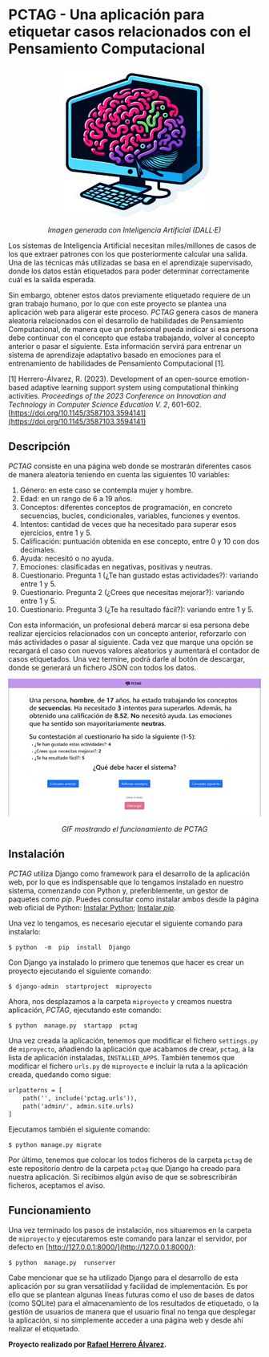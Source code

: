 # PCTAG - Una aplicación para etiquetar casos relacionados con el Pensamiento Computacional

<p align="center">
  <img src="https://github.com/Rafaherrero/pctag/blob/main/imgs/logo_pctag.png" style="width:300px"/>
</p>
<p align="center"><em>Imagen generada con Inteligencia Artificial (DALL·E)</em></p>

Los sistemas de Inteligencia Artificial necesitan miles/millones de casos de los que extraer patrones con los que posteriormente calcular una salida. Una de las técnicas más utilizadas se basa en el aprendizaje supervisado, donde los datos están etiquetados para poder determinar correctamente cuál es la salida esperada.

Sin embargo, obtener estos datos previamente etiquetado requiere de un gran trabajo humano, por lo que con este proyecto se plantea una aplicación web para aligerar este proceso. *PCTAG* genera casos de manera aleatoria relacionados con el desarrollo de habilidades de Pensamiento Computacional, de manera que un profesional pueda indicar si esa persona debe continuar con el concepto que estaba trabajando, volver al concepto anterior o pasar el siguiente. Esta información servirá para entrenar un sistema de aprendizaje adaptativo basado en emociones para el entrenamiento de habilidades de Pensamiento Computacional [1].

[1] Herrero-Álvarez, R. (2023). Development of an open-source emotion-based adaptive learning support system using computational thinking activities. *Proceedings of the 2023 Conference on Innovation and Technology in Computer Science Education V. 2*, 601-602.  [https://doi.org/10.1145/3587103.3594141](https://doi.org/10.1145/3587103.3594141)

## Descripción

*PCTAG* consiste en una página web donde se mostrarán diferentes casos de manera aleatoria teniendo en cuenta las siguientes 10 variables:
1. Género: en este caso se contempla mujer y hombre.
2. Edad: en un rango de 6 a 19 años.
3. Conceptos: diferentes conceptos de programación, en concreto secuencias, bucles, condicionales, variables, funciones y eventos.
4. Intentos: cantidad de veces que ha necesitado para superar esos ejercicios, entre 1 y 5.
5. Calificación: puntuación obtenida en ese concepto, entre 0 y 10 con dos decimales.
6. Ayuda: necesitó o no ayuda.
7. Emociones: clasificadas en negativas, positivas y neutras.
8. Cuestionario. Pregunta 1 (¿Te han gustado estas actividades?): variando entre 1 y 5.
9. Cuestionario. Pregunta 2 (¿Crees que necesitas mejorar?): variando entre 1 y 5.
10. Cuestionario. Pregunta 3 (¿Te ha resultado fácil?): variando entre 1 y 5. 

Con esta información, un profesional deberá marcar si esa persona debe realizar ejercicios relacionados con un concepto anterior, reforzarlo con más actividades o pasar al siguiente. Cada vez que marque una opción se recargará el caso con nuevos valores aleatorios y aumentará el contador de casos etiquetados. Una vez termine, podrá darle al botón de descargar, donde se generará un fichero JSON con todos los datos.

<p align="center">
  <img src="https://github.com/Rafaherrero/pctag/blob/main/imgs/pctag.gif" style="width:700px"/>
</p>
<p align="center"><em>GIF mostrando el funcionamiento de PCTAG</em></p>

## Instalación
*PCTAG* utiliza Django como framework para el desarrollo de la aplicación web, por lo que es indispensable que lo tengamos instalado en nuestro sistema, comenzando con Python y, preferiblemente, un gestor de paquetes como *pip*. Puedes consultar como instalar ambos desde la página web oficial de Python: [Instalar Python](https://wiki.python.org/moin/BeginnersGuide/Download); [Instalar *pip*](https://pip.pypa.io/en/stable/installation/).

Una vez lo tengamos, es necesario ejecutar el siguiente comando para instalarlo:
```console
$ python  -m  pip  install  Django
```

Con Django ya instalado lo primero que tenemos que hacer es crear un proyecto ejecutando el siguiente comando:
```console
$ django-admin  startproject  miproyecto
```

Ahora, nos desplazamos a la carpeta `miproyecto` y creamos nuestra aplicación, *PCTAG*, ejecutando este comando:
```console
$ python  manage.py  startapp  pctag
```

Una vez creada la aplicación, tenemos que modificar el fichero `settings.py` de `miproyecto`, añadiendo la aplicación que acabamos de crear, `pctag`, a la lista de aplicación instaladas, `INSTALLED_APPS`. También tenemos que modificar el fichero `urls.py` de `miproyecto` e incluir la ruta a la aplicación creada, quedando como sigue:
```
urlpatterns = [
	path('', include('pctag.urls')),
	path('admin/', admin.site.urls)
]
```

Ejecutamos también el siguiente comando:
```console
$ python manage.py migrate
```

Por último, tenemos que colocar los todos ficheros de la carpeta `pctag` de este repositorio dentro de la carpeta `pctag` que Django ha creado para nuestra aplicación. Si recibimos algún aviso de que se sobrescribirán ficheros, aceptamos el aviso.

## Funcionamiento

Una vez terminado los pasos de instalación, nos situaremos en la carpeta de `miproyecto` y ejecutaremos este comando para lanzar el servidor, por defecto en [http://127.0.0.1:8000/](http://127.0.0.1:8000/):
```console
$ python  manage.py  runserver
```
Cabe mencionar que se ha utilizado Django para el desarrollo de esta aplicación por su gran versatilidad y facilidad de implementación. Es por ello que se plantean algunas líneas futuras como el uso de bases de datos (como SQLite) para el almacenamiento de los resultados de etiquetado, o la gestión de usuarios de manera que el usuario final no tenga que desplegar la aplicación, si no simplemente acceder a una página web y desde ahí realizar el etiquetado.

**Proyecto realizado por [Rafael Herrero Álvarez](http://rafaherrero.com/).**